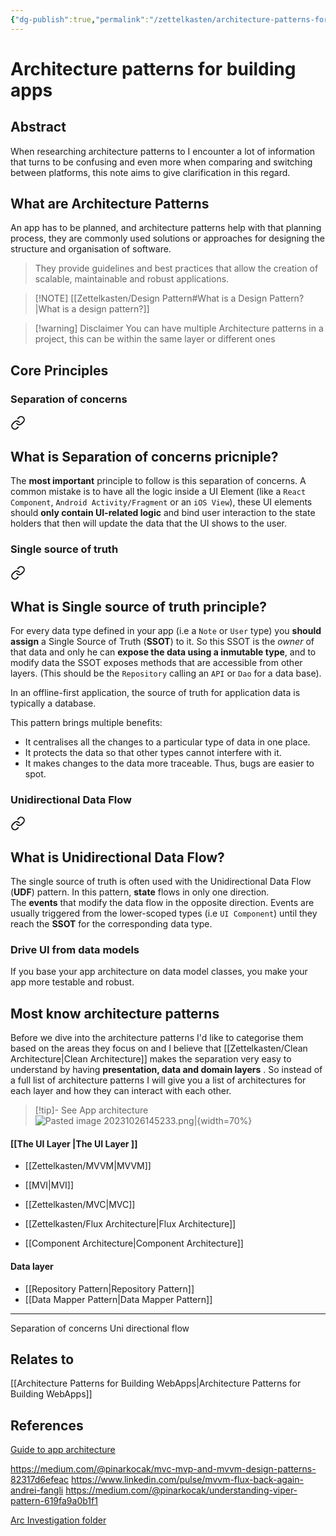 ```yaml
---
{"dg-publish":true,"permalink":"/zettelkasten/architecture-patterns-for-building-apps/","title":"Architecture patterns","tags":["status/todo","core/tech/fundamentals"],"dgHomeLink":"false","dgShowBacklinks":"false","dgShowLocalGraph":"false","dgEnableSearch":"false","dgShowTags":"false","noteIcon":"","created":"2023-10-11T11:53:54.133+01:00","updated":"2023-10-27T12:38:30.507+01:00"}
---
```



# Architecture patterns for building apps
## Abstract

When researching architecture patterns to  I  encounter a lot of information that turns to be confusing and even more when comparing and switching between platforms, this note aims to give clarification in this regard.


## What are Architecture Patterns

An app has to be planned, and architecture patterns help with that planning process, they are commonly used solutions or approaches for designing the structure and organisation of software.

>They provide guidelines and best practices that allow the creation of scalable, maintainable and robust applications. 




> [!NOTE]  [[Zettelkasten/Design Pattern#What is a Design Pattern?\|What is a design pattern?]]

> [!warning] Disclaimer 
> You can have multiple Architecture patterns in a project, this can be within the same layer or different ones

## Core Principles

### Separation of concerns

<div class="transclusion internal-embed is-loaded"><a class="markdown-embed-link" href="/zettelkasten/separation-of-concerns/#what-is-separation-of-concerns-pricniple" aria-label="Open link"><svg xmlns="http://www.w3.org/2000/svg" width="24" height="24" viewBox="0 0 24 24" fill="none" stroke="currentColor" stroke-width="2" stroke-linecap="round" stroke-linejoin="round" class="svg-icon lucide-link"><path d="M10 13a5 5 0 0 0 7.54.54l3-3a5 5 0 0 0-7.07-7.07l-1.72 1.71"></path><path d="M14 11a5 5 0 0 0-7.54-.54l-3 3a5 5 0 0 0 7.07 7.07l1.71-1.71"></path></svg></a><div class="markdown-embed">



## What is Separation of concerns pricniple?

The **most important** principle to follow is this separation of concerns. A common mistake is to have all the logic inside a UI Element (like a `React Component`, `Android Activity/Fragment` or an `iOS View`), these UI elements should **only contain UI-related logic** and bind user interaction to the state holders that then will update the data that the UI shows to the user.



</div></div>


### Single source of truth

<div class="transclusion internal-embed is-loaded"><a class="markdown-embed-link" href="/zettelkasten/single-source-of-truth/#what-is-single-source-of-truth-principle" aria-label="Open link"><svg xmlns="http://www.w3.org/2000/svg" width="24" height="24" viewBox="0 0 24 24" fill="none" stroke="currentColor" stroke-width="2" stroke-linecap="round" stroke-linejoin="round" class="svg-icon lucide-link"><path d="M10 13a5 5 0 0 0 7.54.54l3-3a5 5 0 0 0-7.07-7.07l-1.72 1.71"></path><path d="M14 11a5 5 0 0 0-7.54-.54l-3 3a5 5 0 0 0 7.07 7.07l1.71-1.71"></path></svg></a><div class="markdown-embed">



## What is Single source of truth principle?

For every data type defined in your app (i.e a `Note` or `User` type) you **should assign** a Single Source of Truth (**SSOT**) to it. So this SSOT is the *owner* of that data and only he can **expose the data using a inmutable type**, and to modify data the SSOT exposes methods that are accessible from other layers. (This should be the `Repository` calling an `API` or `Dao` for a data base).

In an offline-first application, the source of truth for application data is typically a database.

This pattern brings multiple benefits:
- It centralises all the changes to a particular type of data in one place.
- It protects the data so that other types cannot interfere with it.
- It makes changes to the data more traceable. Thus, bugs are easier to spot.


</div></div>



### Unidirectional Data Flow

<div class="transclusion internal-embed is-loaded"><a class="markdown-embed-link" href="/zettelkasten/unidirectional-data-flow/#what-is-unidirectional-data-flow" aria-label="Open link"><svg xmlns="http://www.w3.org/2000/svg" width="24" height="24" viewBox="0 0 24 24" fill="none" stroke="currentColor" stroke-width="2" stroke-linecap="round" stroke-linejoin="round" class="svg-icon lucide-link"><path d="M10 13a5 5 0 0 0 7.54.54l3-3a5 5 0 0 0-7.07-7.07l-1.72 1.71"></path><path d="M14 11a5 5 0 0 0-7.54-.54l-3 3a5 5 0 0 0 7.07 7.07l1.71-1.71"></path></svg></a><div class="markdown-embed">



## What is Unidirectional Data Flow?

The single source of truth is often used with the Unidirectional Data Flow (**UDF**) pattern. In this pattern, **state** flows in only one direction. The **events** that modify the data flow in the opposite direction.
Events are usually triggered from the lower-scoped types (i.e `UI Component`) until they reach the **SSOT** for the corresponding data type. 


</div></div>



### Drive UI from data models

If you base your app architecture on data model classes, you make your app more testable and robust.

## Most know architecture patterns

Before we dive into the architecture patterns I'd like to categorise them based on the areas they focus on and I believe that [[Zettelkasten/Clean Architecture\|Clean Architecture]] makes the separation  very easy to understand by having  **presentation, data and domain layers** . 
So instead of a full list of architecture patterns I will give you a list of architectures for each layer and how they can interact with each other.


> [!tip]- See App architecture
 ![Pasted image 20231026145233.png|{width=70%}](/img/user/Files/Pasted%20image%2020231026145233.png)

#### [[The UI Layer \|The UI Layer ]]

- [[Zettelkasten/MVVM\|MVVM]]
- [[MVI\|MVI]]

- [[Zettelkasten/MVC\|MVC]]

- [[Zettelkasten/Flux Architecture\|Flux Architecture]]
- [[Component Architecture\|Component Architecture]]

#### Data layer

- [[Repository Pattern\|Repository Pattern]]
- [[Data Mapper Pattern\|Data Mapper Pattern]]




---
Separation of concerns
Uni directional flow


## Relates to
[[Architecture Patterns for Building WebApps\|Architecture Patterns for Building WebApps]]

## References
[Guide to app architecture](https://developer.android.com/topic/architecture#recommended-app-arch)

https://medium.com/@pinarkocak/mvc-mvp-and-mvvm-design-patterns-82317d6efeac
https://www.linkedin.com/pulse/mvvm-flux-back-again-andrei-fangli
https://medium.com/@pinarkocak/understanding-viper-pattern-619fa9a0b1f1

[Arc Investigation folder](https://arc.net/folder/B24325E9-451A-490C-9050-FCC4373D9196)